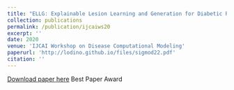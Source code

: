 ```yaml
---
title: "ELLG: Explainable Lesion Learning and Generation for Diabetic Retinopathy Detection."
collection: publications
permalink: /publication/ijcaiws20
excerpt: ''
date: 2020
venue: 'IJCAI Workshop on Disease Computational Modeling'
paperurl: 'http://lodino.github.io/files/sigmod22.pdf'
citation: ''
---
```

[Download paper here](http://lodino.github.io/files/ijcaiws20.pdf)
Best Paper Award